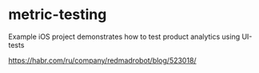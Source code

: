 # metric-testing

Example iOS project demonstrates how to test product analytics using UI-tests

https://habr.com/ru/company/redmadrobot/blog/523018/
